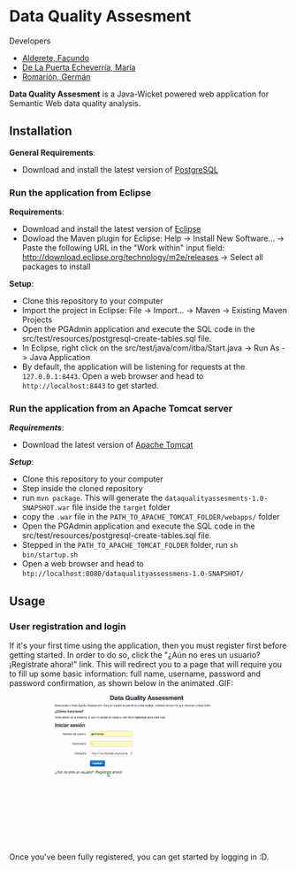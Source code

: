 # Data Quality Assesment

Developers
  - [Alderete, Facundo](https://github.com/facualderete)
  - [De La Puerta Echeverría, María](https://github.com/mariadelapuerta)
  - [Romarión, Germán](https://github.com/gromarion)

**Data Quality Assesment** is a Java-Wicket powered web application for Semantic Web data quality analysis.

## Installation
**General Requirements**:
  - Download and install the latest version of [PostgreSQL](https://www.postgresql.org/download/)

### Run the application from Eclipse
**Requirements**:
  - Download and install the latest version of [Eclipse](https://eclipse.org/downloads/)
  - Dowload the Maven plugin for Eclipse: Help -> Install New Software... -> Paste the following URL in the "Work within" input field: http://download.eclipse.org/technology/m2e/releases -> Select all packages to install

**Setup**:
  - Clone this repository to your computer
  - Import the project in Eclipse: File -> Import... -> Maven -> Existing Maven Projects
  - Open the PGAdmin application and execute the SQL code in the src/test/resources/postgresql-create-tables.sql file.
  - In Eclipse, right click on the src/test/java/com/itba/Start.java -> Run As -> Java Application
  - By default, the application will be listening for requests at the `127.0.0.1:8443`. Open a web browser and head to `http://localhost:8443` to get started.

### Run the application from an Apache Tomcat server
***Requirements***:
  - Download the latest version of [Apache Tomcat](http://tomcat.apache.org/whichversion.html)

***Setup***:
  - Clone this repository to your computer
  - Step inside the cloned repository
  - run `mvn package`. This will generate the `dataqualityassesments-1.0-SNAPSHOT.war` file inside the `target` folder
  - copy the `.war` file in the `PATH_TO_APACHE_TOMCAT_FOLDER/webapps/` folder
  - Open the PGAdmin application and execute the SQL code in the src/test/resources/postgresql-create-tables.sql file.
  - Stepped in the `PATH_TO_APACHE_TOMCAT_FOLDER` folder, run `sh bin/startup.sh`
  - Open a web browser and head to `htp://localhost:8080/dataqualityassessmens-1.0-SNAPSHOT/`

## Usage
### User registration and login
If it's your first time using the application, then you must register first before getting started. In order to do so, click the "¿Aún no eres un usuario? ¡Regístrate ahora!" link. This will redirect you to a page that will require you to fill up some basic information: full name, username, password and password confirmation, as shown below in the animated .GIF:

![alt text](https://raw.githubusercontent.com/gromarion/pf/master/readme_images/register_user.gif)

Once you've been fully registered, you can get started by logging in :D.

### 
